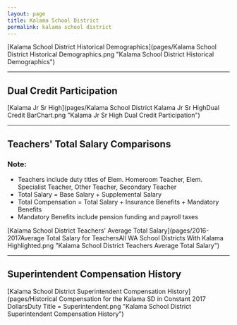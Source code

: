 ```yaml
---
layout: page
title: Kalama School District
permalink: kalama school district
---
```



[Kalama School District Historical Demographics](pages/Kalama School District Historical Demographics.png "Kalama School District Historical Demographics")

___

## Dual Credit Participation

[Kalama Jr Sr High](pages/Kalama School District Kalama Jr Sr HighDual Credit BarChart.png "Kalama Jr Sr High Dual Credit Participation")


___

## Teachers' Total Salary Comparisons
### Note:
- Teachers include duty titles of Elem. Homeroom Teacher, Elem. Specialist Teacher, Other Teacher, Secondary Teacher
- Total Salary = Base Salary + Supplemental Salary
- Total Compensation = Total Salary + Insurance Benefits + Mandatory Benefits
- Mandatory Benefits include pension funding and payroll taxes

[Kalama School District Teachers' Average Total Salary](pages/2016-2017Average Total Salary for TeachersAll WA School Districts With Kalama Highlighted.png "Kalama School District Teachers Average Total Salary")


___

## Superintendent Compensation History

[Kalama School District Superintendent Compensation History](pages/Historical Compensation for the Kalama SD in Constant 2017 DollarsDuty Title = Superintendent.png "Kalama School District Superintendent Compensation History")

